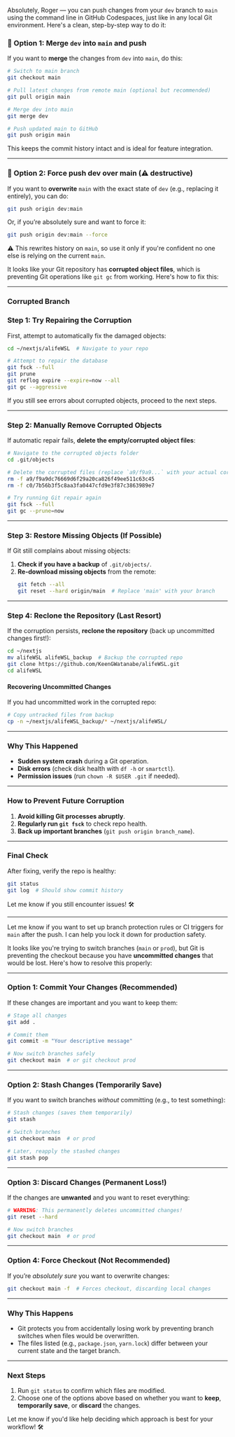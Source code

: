 Absolutely, Roger — you can push changes from your `dev` branch to `main` using the command line in GitHub Codespaces, just like in any local Git environment. Here's a clean, step-by-step way to do it:

### 🧠 Option 1: Merge `dev` into `main` and push
If you want to **merge** the changes from `dev` into `main`, do this:

```bash
# Switch to main branch
git checkout main

# Pull latest changes from remote main (optional but recommended)
git pull origin main

# Merge dev into main
git merge dev

# Push updated main to GitHub
git push origin main
```

This keeps the commit history intact and is ideal for feature integration.

---

### 🔁 Option 2: Force push dev over main (⚠️ destructive)
If you want to **overwrite** `main` with the exact state of `dev` (e.g., replacing it entirely), you can do:

```bash
git push origin dev:main
```

Or, if you’re absolutely sure and want to force it:

```bash
git push origin dev:main --force
```

⚠️ This rewrites history on `main`, so use it only if you're confident no one else is relying on the current `main`.


It looks like your Git repository has **corrupted object files**, which is preventing Git operations like `git gc` from working. Here's how to fix this:

---
### Corrupted Branch

### **Step 1: Try Repairing the Corruption**
First, attempt to automatically fix the damaged objects:
```bash
cd ~/nextjs/alifeWSL  # Navigate to your repo

# Attempt to repair the database
git fsck --full
git prune
git reflog expire --expire=now --all
git gc --aggressive
```

If you still see errors about corrupted objects, proceed to the next steps.

---

### **Step 2: Manually Remove Corrupted Objects**
If automatic repair fails, **delete the empty/corrupted object files**:
```bash
# Navigate to the corrupted objects folder
cd .git/objects

# Delete the corrupted files (replace `a9/f9a9...` with your actual corrupted files)
rm -f a9/f9a9dc76669d6f29a20ca826f49ee511c63c45
rm -f c0/7b56b3f5c8aa3fa0447cfd9e3f87c3863989e7

# Try running Git repair again
git fsck --full
git gc --prune=now
```

---

### **Step 3: Restore Missing Objects (If Possible)**
If Git still complains about missing objects:
1. **Check if you have a backup** of `.git/objects/`.
2. **Re-download missing objects** from the remote:
   ```bash
   git fetch --all
   git reset --hard origin/main  # Replace 'main' with your branch
   ```

---

### **Step 4: Reclone the Repository (Last Resort)**
If the corruption persists, **reclone the repository** (back up uncommitted changes first!):
```bash
cd ~/nextjs
mv alifeWSL alifeWSL_backup  # Backup the corrupted repo
git clone https://github.com/KeenGWatanabe/alifeWSL.git
cd alifeWSL
```

#### **Recovering Uncommitted Changes**
If you had uncommitted work in the corrupted repo:
```bash
# Copy untracked files from backup
cp -n ~/nextjs/alifeWSL_backup/* ~/nextjs/alifeWSL/
```

---

### **Why This Happened**
- **Sudden system crash** during a Git operation.
- **Disk errors** (check disk health with `df -h` or `smartctl`).
- **Permission issues** (run `chown -R $USER .git` if needed).

---

### **How to Prevent Future Corruption**
1. **Avoid killing Git processes abruptly**.
2. **Regularly run `git fsck`** to check repo health.
3. **Back up important branches** (`git push origin branch_name`).

---

### **Final Check**
After fixing, verify the repo is healthy:
```bash
git status
git log  # Should show commit history
```

Let me know if you still encounter issues! 🛠️







---

Let me know if you want to set up branch protection rules or CI triggers for `main` after the push. I can help you lock it down for production safety.

It looks like you're trying to switch branches (`main` or `prod`), but Git is preventing the checkout because you have **uncommitted changes** that would be lost. Here's how to resolve this properly:

---

### **Option 1: Commit Your Changes (Recommended)**
If these changes are important and you want to keep them:
```bash
# Stage all changes
git add .

# Commit them
git commit -m "Your descriptive message"

# Now switch branches safely
git checkout main  # or git checkout prod
```

---

### **Option 2: Stash Changes (Temporarily Save)**
If you want to switch branches *without* committing (e.g., to test something):
```bash
# Stash changes (saves them temporarily)
git stash

# Switch branches
git checkout main  # or prod

# Later, reapply the stashed changes
git stash pop
```

---

### **Option 3: Discard Changes (Permanent Loss!)**
If the changes are **unwanted** and you want to reset everything:
```bash
# WARNING: This permanently deletes uncommitted changes!
git reset --hard

# Now switch branches
git checkout main  # or prod
```

---

### **Option 4: Force Checkout (Not Recommended)**
If you’re *absolutely sure* you want to overwrite changes:
```bash
git checkout main -f  # Forces checkout, discarding local changes
```

---

### **Why This Happens**
- Git protects you from accidentally losing work by preventing branch switches when files would be overwritten.
- The files listed (e.g., `package.json`, `yarn.lock`) differ between your current state and the target branch.

---

### **Next Steps**
1. Run `git status` to confirm which files are modified.
2. Choose one of the options above based on whether you want to **keep**, **temporarily save**, or **discard** the changes.

Let me know if you'd like help deciding which approach is best for your workflow! 🛠️
